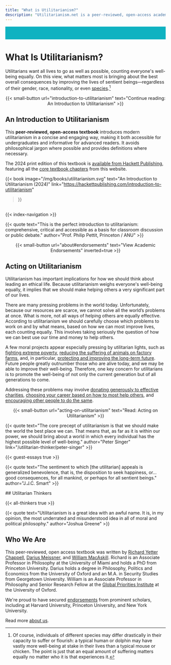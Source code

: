 ```yaml
---
title: "What is Utilitarianism?"
description: "Utilitarianism.net is a peer-reviewed, open-access academic textbook featuring guest essays, study guides, and other resources"
---
```


<div class="dark-background" style="height: 40px; background-color: #0fb2c1">

</div>

<div class="homepage-center">

# What Is Utilitarianism?

Utilitarians want all lives to go as well as possible, counting everyone's well-being equally. On this view, what matters most is bringing about the best overall consequences by improving the lives of sentient beings—regardless of their gender, race, nationality, or even [species](/guest-essays/utilitarianism-and-nonhuman-animals#the-moral-status-of-animals).[^1]

<center>
{{< small-button url="introduction-to-utilitarianism" text="Continue reading: An Introduction to Utilitarianism" >}}
</center>

</div>

<div class="dark-background">

<div class="homepage-center">

## An Introduction to Utilitarianism

<div class="books small-book" style="margin-bottom: 30px">

  <div class="book-mobile">

This **peer-reviewed, open-access textbook** introduces modern utilitarianism in a concise and engaging way, making it both accessible for undergraduates and informative for advanced readers. It avoids philosophical jargon where possible and provides definitions where necessary.

The 2024 print edition of this textbook is [available from Hackett Publishing](https://hackettpublishing.com/introduction-to-utilitarianism), featuring all the [core textbook chapters](/textbook) from this website.

  </div>

  {{< book
    image="/img/books/utilitarianism.svg"
    text="An Introduction to Utilitarianism (2024)"
    link="https://hackettpublishing.com/introduction-to-utilitarianism"
  >}}

</div>

{{< index-navigation >}}

{{< quote
     text="This is the perfect introduction to utilitarianism: comprehensive, critical and accessible as a basis for classroom discussion or public debate."
     author="Prof. Philip Pettit, Princeton / ANU" >}}

<center>
{{< small-button url="about#endorsements" text="View Academic Endorsements" inverted=true >}}
</center>

</div>

</div>

<div class="homepage-center">

## Acting on Utilitarianism

Utilitarianism has important implications for how we should think about leading an ethical life. Because utilitarianism weighs everyone's well-being equally, it implies that we should make helping others a very significant part of our lives.

There are many pressing problems in the world today. Unfortunately, because our resources are scarce, we cannot solve all the world’s problems at once. What is more, not all ways of helping others are equally effective. According to utilitarianism we should carefully choose which problems to work on and by what means, based on how we can most improve lives, each counting equally. This involves taking seriously the question of how we can best use our time and money to help others.

A few moral projects appear especially pressing by utilitarian lights, such as [fighting extreme poverty](/acting-on-utilitarianism#global-health-and-development), [reducing the suffering of animals on factory farms](/acting-on-utilitarianism#farm-animal-welfare), and, in particular, [protecting and improving the long-term future](/acting-on-utilitarianism#existential-risk-reduction). Future people greatly outnumber those who are alive today, and we may be able to improve their well-being. Therefore, one key concern for utilitarians is to promote the well-being of not only the current generation but of all generations to come.

Addressing these problems may involve [donating generously to effective charities](/acting-on-utilitarianism#charitable-giving), [choosing your career based on how to most help others](/acting-on-utilitarianism#career-choice), and [encouraging other people to do the same](/acting-on-utilitarianism#outreach).

<center>
{{< small-button url="acting-on-utilitarianism" text="Read: Acting on Utilitarianism" >}}
</center>

</div>

<div class="dark-background">

<div class="homepage-center">

{{< quote
     text="The core precept of utilitarianism is that we should make the world the best place we can. That means that, as far as it is within our power, we should bring about a world in which every individual has the highest possible level of well-being."
     author="Peter Singer"
     link="/utilitarian-thinker/peter-singer" >}}

</div>

</div>

<div class="homepage-center">

{{< guest-essays true >}}

</div>

<div class="dark-background">

<div class="homepage-center">

{{< quote
     text="The sentiment to which [the utilitarian] appeals is generalized benevolence, that is, the disposition to seek happiness, or… good consequences, for all mankind, or perhaps for all sentient beings."
     author="J.J.C. Smart" >}}

</div>

</div>

<div class="homepage-center">
## Utilitarian Thinkers

{{< all-thinkers true >}}

</div>

<div class="dark-background">

<div class="homepage-center">

{{< quote
     text="Utilitarianism is a great idea with an awful name. It is, in my opinion, the most underrated and misunderstood idea in all of moral and political philosophy."
     author="Joshua Greene" >}}

</div>

</div>

<div class="homepage-center">

## Who We Are

This peer-reviewed, open access textbook was written by [Richard Yetter Chappell](http://yetterchappell.net/Richard/), [Darius Meissner](https://www.linkedin.com/in/darius-meissner/), and [William MacAskill](http://www.williammacaskill.com/). Richard is an Associate Professor in Philosophy at the University of Miami and holds a PhD from Princeton University. Darius holds a degree in Philosophy, Politics and Economics from the University of Oxford and an M.A. in Security Studies from Georgetown University. William is an Associate Professor in Philosophy and Senior Research Fellow at the [Global Priorities Institute](https://globalprioritiesinstitute.org/) at the University of Oxford.

We're proud to have secured [endorsements](/about#endorsements) from prominent scholars, including at Harvard University, Princeton University, and New York University.

Read more [about us](/about).

</div>

[^1]: Of course, individuals of different species may differ drastically in their capacity to suffer or flourish: a typical human or dolphin may have vastly more well-being at stake in their lives than a typical mouse or chicken. The point is just that an equal amount of suffering matters equally no matter who it is that experiences it.
